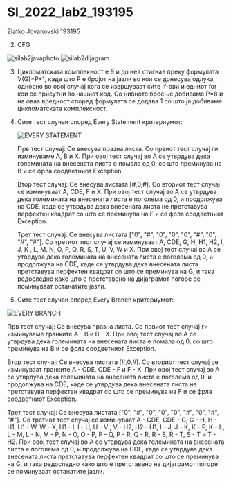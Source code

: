 # SI_2022_lab2_193195

Zlatko Jovanovski 193195

2. CFG

![silab2javaphoto](https://user-images.githubusercontent.com/102656383/171868495-b5cb2aeb-479e-4c06-b47c-91b4547ca3ef.jpg)
![silab2dijagram](https://user-images.githubusercontent.com/102656383/171868544-e27eadfc-c185-408d-a86c-f34f391b1ad4.png)

3. Цикломатската комплекност е 9 и до неа стигнав преку формулата V(G)=P+1, каде што P е бројот на јазли во кои се донесува одлука, односно во овој случај кога се извршуваат сите if-ови и едниот for кои се присутни во нашиот код. Со нивното броење добиваме P=8 и на оваа вредност според формулата се додава 1 со што ја добиваме цикломатската комплексност.

4. Сите тест случаи според Every Statement критериумот:

   ![EVERY STATEMENT](https://user-images.githubusercontent.com/102656383/171881240-d1870c99-286c-4c56-bfc5-ed02033544fe.jpg)

   Прв тест случај: Се внесува празна листа. Со првиот тест случај ги изминуваме A, B и X. При овој тест случај во A се утврдува дека големината на внесената листа е помала од 0, со што преминува на B и се фрла соодветниот Exception.
   
   Втор тест случај: Се внесува листата [#,0,#]. Со вториот тест случај се изминуваат A, CDE, F и X. При овој тест случај во A се утврдува дека големината на внесената листа е поголема од 0, и продолжува на CDE, каде се утврдува дека внесената листа не претставува перфектен квадрат со што се преминува на F и се фрла соодветниот Exception. 
   
   Трет тест случај: Се внесува листата ["0", "#", "0", "0", "0", "#", "0", "#", "#"]. Со третиот тест случај се изминуваат A, CDE, G, H, H1, H2, I, J, K , L, M, N, O, P, Q, R, S, T, U, V, W и X. При овој тест случај во A се утврдува дека големината на внесената листа е поголема од 0, и продолжува на CDE, каде се утврдува дека внесената листа претставува перфектен квадрат со што се преминува на G, и така редоследно како што е претставено на дијаграмот погоре се поминуваат останатите јазли.  

5. Сите тест случаи според Every Branch критериумот:

![EVERY BRANCH](https://user-images.githubusercontent.com/102656383/171904129-a920f921-bcc2-49b9-8634-eb78ecb07922.jpg)

   Прв тест случај: Се внесува празна листа. Со првиот тест случај ги изминуваме гранките A - B и B - X. При овој тест случај во A се утврдува дека големината на внесената листа е помала од 0, со што преминува на B и се фрла соодветниот Exception.
   
   Втор тест случај: Се внесува листата [#,0,#]. Со вториот тест случај се изминуваат гранките A - CDE, CDE - F и F - X. При овој тест случај во A се утврдува дека големината на внесената листа е поголема од 0, и продолжува на CDE, каде се утврдува дека внесената листа не претставува перфектен квадрат со што се преминува на F и се фрла соодветниот Exception. 
   
   Трет тест случај: Се внесува листата ["0", "#", "0", "0", "0", "#", "0", "#", "#"]. Со третиот тест случај се изминуваат A - CDE, CDE - G, G - H, H - H1, H1 - W, W - X, H1 - I, I - U, U - V , V - H2, H2 - H1, I - J, J - K, K - P, K - L, L - M, L - N, M - P, N - O, O - P, P - Q, P - R, Q - R, R - S, R - T, S - T и T - H2. При овој тест случај во A се утврдува дека големината на внесената листа е поголема од 0, и продолжува на CDE, каде се утврдува дека внесената листа претставува перфектен квадрат со што се преминува на G, и така редоследно како што е претставено на дијаграмот погоре се поминуваат останатите јазли.
